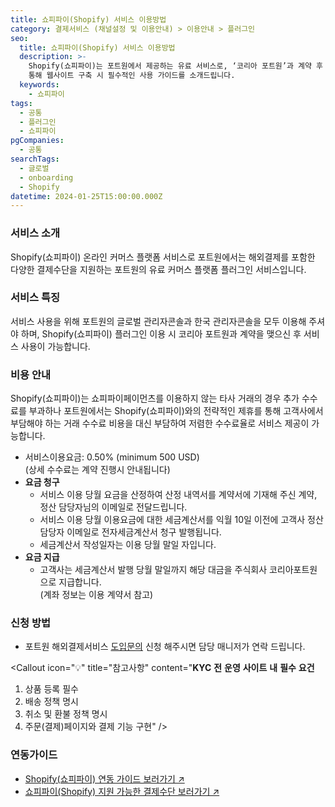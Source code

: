 ```yaml
---
title: 쇼피파이(Shopify) 서비스 이용방법
category: 결제서비스 (채널설정 및 이용안내) > 이용안내 > 플러그인
seo:
  title: 쇼피파이(Shopify) 서비스 이용방법
  description: >-
    Shopify(쇼피파이)는 포트원에서 제공하는 유료 서비스로, ‘코리아 포트원’과 계약 후 이용이 가능합니다. Shopify 서비스를
    통해 웹사이트 구축 시 필수적인 사용 가이드를 소개드립니다.
  keywords:
    - 쇼피파이
tags:
  - 공통
  - 플러그인
  - 쇼피파이
pgCompanies:
  - 공통
searchTags:
  - 글로벌
  - onboarding
  - Shopify
datetime: 2024-01-25T15:00:00.000Z
---
```


<Callout content="“Shopify(쇼피파이)”서비스를 통해 웹사이트 구축 시 이용방법을 안내드립니다." title="" />

### **서비스 소개**

Shopify(쇼피파이) 온라인 커머스 플랫폼 서비스로 포트원에서는 해외결제를 포함한 다양한 결제수단을 지원하는 포트원의 유료 커머스 플랫폼 플러그인 서비스입니다.

### **서비스 특징**

서비스 사용을 위해 포트원의 글로벌 관리자콘솔과 한국 관리자콘솔을 모두 이용해 주셔야 하며, Shopify(쇼피파이) 플러그인 이용 시 코리아 포트원과 계약을 맺으신 후 서비스 사용이 가능합니다.

### **비용 안내**

Shopify(쇼피파이)는 쇼피파이페이먼츠를 이용하지 않는 타사 거래의 경우 추가 수수료를 부과하나 포트원에서는 Shopify(쇼피파이)와의 전략적인 제휴를 통해 고객사에서 부담해야 하는 거래 수수료 비용을 대신 부담하여 저렴한 수수료율로 서비스 제공이 가능합니다.

- 서비스이용요금:  0.50% (minimum 500 USD) \
  (상세 수수료는 계약 진행시 안내됩니다)
- **요금 청구**
  - 서비스 이용 당월 요금을 산정하여 산정 내역서를 계약서에 기재해 주신 계약, 정산 담당자님의 이메일로 전달드립니다.
  - 서비스 이용 당월 이용요금에 대한 세금계산서를 익월 10일 이전에 고객사 정산 담당자 이메일로 전자세금계산서 청구 발행됩니다.
  - 세금계산서 작성일자는 이용 당월 말일 자입니다.
- **요금 지급**
  - 고객사는 세금계산서 발행 당월 말일까지 해당 대금을 주식회사 코리아포트원으로 지급합니다. \
    (계좌 정보는 이용 계약서 참고)

### 신청 방법

- 포트원 해외결제서비스 [도입문의](https://go.portone.io/l/1047343/2023-11-27/6rv/?_gl=1*19xamm*_gcl_au*MTk3NzM1MTQzMC4xNzE3NzMwMDU0*_ga*OTE5ODY1NzY1LjE3MDY3Nzk5MDA.*_ga_PD0FDL16NZ*MTcxODE4MDYwMy4xNDEuMS4xNzE4MTgyOTkzLjAuMC4w) 신청 해주시면 담당 매니저가 연락 드립니다.

<Callout icon="💡" title="참고사항" content="**KYC** **전** **운영** **사이트** **내** **필수** **요건**

1. 상품 등록 필수
2. 배송 정책 명시
3. 취소 및 환불 정책 명시
4. 주문(결제)페이지와 결제 기능 구현" />

### **연동가이드**

- [Shopify(쇼피파이) 연동 가이드 보러가기 ↗](https://developers.portone.io/opi/ko/extra/plugins/shopify/shopify/shopify-3?v=v1)
- [쇼피파이(Shopify) 지원 가능한 결제수단 보러가기 ↗](https://help.portone.io/content/shopify-available-list)
